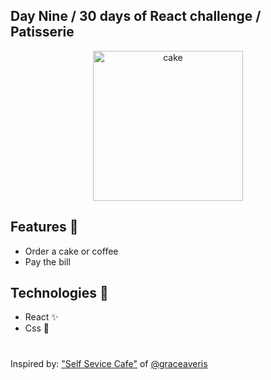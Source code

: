 ## Day Nine / 30 days of React challenge / Patisserie

<p  align="center">
<img  src="https://media.giphy.com/media/wvITTwZ3BeJiM/giphy.gif"  height="240" alt="cake">
</p>

## Features :unicorn: 
* Order a cake or coffee
* Pay the bill 

## Technologies :mag_right:
* React :sparkles:
* Css :nail_care:

#
Inspired by: ["Self Sevice Cafe"](https://github.com/graceaveris/React.js_self_service_cafe_POS_system) of [@graceaveris](https://github.com/graceaveris)
